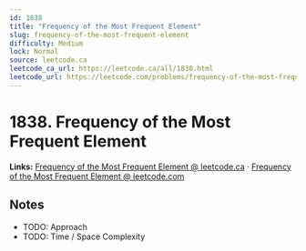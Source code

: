 ```yaml
--- 
id: 1838
title: "Frequency of the Most Frequent Element"
slug: frequency-of-the-most-frequent-element
difficulty: Medium
lock: Normal
source: leetcode.ca
leetcode_ca_url: https://leetcode.ca/all/1838.html
leetcode_url: https://leetcode.com/problems/frequency-of-the-most-frequent-element/
---
```


# 1838. Frequency of the Most Frequent Element

**Links:** [Frequency of the Most Frequent Element @ leetcode.ca](https://leetcode.ca/all/1838.html) · [Frequency of the Most Frequent Element @ leetcode.com](https://leetcode.com/problems/frequency-of-the-most-frequent-element/)

## Notes
- TODO: Approach
- TODO: Time / Space Complexity
